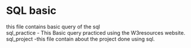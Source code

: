 # SQL basic
this file contains basic query of the sql
<br>
sql_practice - This Basic query practiced using the W3resources website.
<br>
sql_project -this file contain about the project done using sql.

